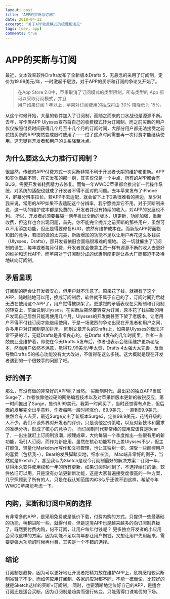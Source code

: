 ```yaml
---
layout: post
title: "APP的买断与订阅"
date: 2018-04-22
excerpt: "关于APP收费模式的梳理和浅见"
tags: [dev, app]
comments: true
---
```


# APP的买断与订阅

最近，文本效率软件Drafts发布了全新版本Drafts 5，无悬念的采用了订阅制，定价为19.99美元/年，一时激起千层浪，对于APP的买断和订阅的争论又开始了。

> 在App Store 2.0中，苹果取消了订阅模式的类型限制，所有类型的 App 都可以采取订阅模式，并且  
> 用户如果订阅 1 年以上，苹果对订阅费用的抽成将由 30% 降降低为 15%。  

从这个时候开始，大量的软件加入了订阅制，而随之而来的口水战也是源源不断。
去年，写作类APP Ulysses宣布将自己的收费模式转为订阅制，而之前买断的用户仅仅按照付费时间获得几个月至十几个月的订阅时间，大部分用户都无法接受之前花钱买断的APP突然变成限时使用了——过了这点时间需要再一次付费才能继续使用。这无疑将开发者和用户的关系降至冰点。

## 为什么要这么大力推行订阅制？
很显然，传统的APP付费方式一次买断非常不利于开发者长期的维护和更新。APP和实体商品不同，在它发布的那一刻，其实仅仅是一个中点，所有的APP都会有BUG，需要开发者耗费精力去修复。而每一年WWDC苹果都会推出新一代操作系统，对系统的适配也就成了开发者不得不面对的问题。去年苹果发布了iPhone X，屏幕分辨率拉长，若APP不去适配，就会留下上下2条很难看的黑边，至少对我来说，常用的APP如果不去适配这个分辨率，我宁愿抛弃它不用。对于买断制来说，这一切的维护成本都是免费的，开发者并没有持续的收入，对APP的发展也不利。
所以，开发者必须要每隔一两年推出全新的版本，UI更新，功能加强，重新收费，但这样也会出现问题，首先，你不能完全抛弃之前买断的那些用户，虽然可以不用添加功能，但还是得要修复BUG，依然有维护成本在。而新版APP将面临和旧的竞争，若旧的做的太完美，新版增加的功能不足以让用户再花这么多钱买（Ulysses，Drafts），那开发者依旧会面临很艰难的境地。
这一切就催生了订阅制的诞生，每年或者每月付费，开发者就会像拿工资一样有源源不断的收入去更好的维护和迭代APP，而苹果对于订阅制分成的优惠制度更是让各大厂商都迫不及待地转向订阅制。

## 矛盾显现
订阅制的确会让开发者安心，但用户就不乐意了。原来花了钱，就拥有了这个APP，随时随地可以用，换成订阅制后，软件就不属于自己的了，订阅时间到后就无法在使用这个APP了，用户觉得被绑架了。更激烈的矛盾表现在买断制和订阅制的转变上，前面说到Ulysses，在买断后突然要转变为订阅，原本花了钱买断的用户发现自己居然只能再使用几个月，Ulysses的开发商甚至下架了老版本，让老用户不得不付钱订阅才能继续使用，于是一场激烈的争论出现在开发者和用户之间，许多用户对订阅制更加排斥。
回到文章开头的Drafts上，如果是Ulysses的做法非常不妥的话，无疑Drafts是非常良心的。在Drafts 4发布的几年时间里，作者一直兢兢业业维护着，即使在今天Drafts 5发布后，作者也表示会继续维护更新老版本，然而用户依然不满意，觉得12.99美元/年太贵，Drafts 4太强大太完善，反而导致Drafts 5的核心功能没有太大改进，不值得花这么多钱。这大概就是现在开发者遇到的一个很棘手的问题了吧。

## 好的例子
那么，有没有做的非常好的APP呢？当然。
买断制时代，最出彩的独立APP当属Surge了，作者依靠他过硬的网络编程技术以及对苹果新版本更新的敏锐反应，第一时间推出了Surge，售价9.99美元。我第一时间买了，当时还觉得有点贵，但后面的发展完全出乎意料，作者每隔一段时间涨价，69.9美元，一直到99.9美元，依然会有人去买，最近Surge又出了新版本Surge3，定价99.9美元，花钱升级的人不少。我们不谈外界对开发者的评价，只是谈他定价策略，以及对新技术和需求的准确分析，形成了核心的竞争力。
而订阅制时代非常棒的应用应该算是Bear了，一出生就赶上订阅制浪潮，顺理成章，大约每隔一个季度推出一些很有用的新功能，吸引人订阅，而作为新应用，虽然在核心功能写作上差Ulysses不少，但主打颜值、轻量化Markdown写作和文档管理，也让其独树一帜，深受一些颜控用户的喜爱（包括我~），Bear的发展脚踏实地，细水长流。
Mac端非常好的例子，当然就是Sketch了，甚至我认为Sketch是现今订阅制最好的解决方案：订阅一年，获得永久软件使用权和一年的所有更新，如果订阅时间到了，不选择续订的话，软件依旧可以用，只是没有办法更新新功能，这是大家普遍接受度很高的一种方案，几乎照顾到了所有的人，只是在我认知范围内iOS似乎还做不到这样，希望今年WWDC苹果能考虑一下。

## 内购，买断和订阅中间的选择
有非常多的APP，是采用免费或是低价下载，付费内购的方式。只提供一些最基础的功能，稍稍进阶一些，就得付费。但是这类APP也是越来越多的向订阅制靠拢了，既然要付费内购，何不订阅，让用户每年付钱呢？
更多独立开发者的小应用会采取这样的方案，因为功能不足以每年都让用户掏钱，又想让用户先用起来，需要更强大功能的时候再付费，其实是一个不错的选择。

## 结论
订阅制是趋势，因为可以更好地让开发者把精力放在维护APP上，危机感相较买断制减轻了不少。而如何应用订阅制，各家的应对都不同，不能一概而论，比较好的就是Sketch这样的买断+订阅制。
同时，也要清晰地定位好自己的APP，是适合订阅还是适合买断，因为订阅制是趋势而强行转变，只能落得口诛笔伐的下场。



